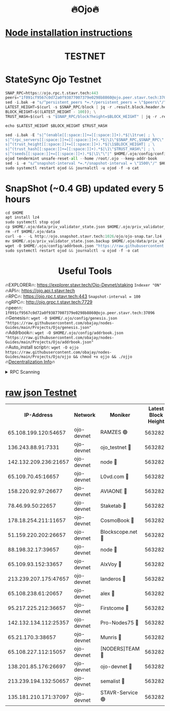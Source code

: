 <h1 align="center"> 🔥Ojo🔥</h1>

[Node installation instructions](https://github.com/obajay/nodes-Guides/tree/main/Projects/Ojo)
=

<h1 align="center"> TESTNET</h1>

# StateSync Ojo Testnet
```python
SNAP_RPC=https://ojo.rpc.t.stavr.tech:443
peers="1f091cf9567c0d72a0f93877007379e0298b8860@ojo.peer.stavr.tech:37096"
sed -i.bak -e "s/^persistent_peers *=.*/persistent_peers = \"$peers\"/" $HOME/.ojo/config/config.toml
LATEST_HEIGHT=$(curl -s $SNAP_RPC/block | jq -r .result.block.header.height); \
BLOCK_HEIGHT=$((LATEST_HEIGHT - 100)); \
TRUST_HASH=$(curl -s "$SNAP_RPC/block?height=$BLOCK_HEIGHT" | jq -r .result.block_id.hash)

echo $LATEST_HEIGHT $BLOCK_HEIGHT $TRUST_HASH

sed -i.bak -E "s|^(enable[[:space:]]+=[[:space:]]+).*$|\1true| ; \
s|^(rpc_servers[[:space:]]+=[[:space:]]+).*$|\1\"$SNAP_RPC,$SNAP_RPC\"| ; \
s|^(trust_height[[:space:]]+=[[:space:]]+).*$|\1$BLOCK_HEIGHT| ; \
s|^(trust_hash[[:space:]]+=[[:space:]]+).*$|\1\"$TRUST_HASH\"| ; \
s|^(seeds[[:space:]]+=[[:space:]]+).*$|\1\"\"|" $HOME/.ojo/config/config.toml
ojod tendermint unsafe-reset-all --home /root/.ojo --keep-addr-book
sed -i -e "s/^snapshot-interval *=.*/snapshot-interval = \"1500\"/" $HOME/.ojo/config/app.toml
sudo systemctl restart ojod && journalctl -u ojod -f -o cat
```
# SnapShot (~0.4 GB) updated every 5 hours
```python
cd $HOME
apt install lz4
sudo systemctl stop ojod
cp $HOME/.ojo/data/priv_validator_state.json $HOME/.ojo/priv_validator_state.json.backup
rm -rf $HOME/.ojo/data
curl -o - -L http://ojo.snapshot.stavr.tech:1026/ojo/ojo-snap.tar.lz4 | lz4 -c -d - | tar -x -C $HOME/.ojo --strip-components 2
mv $HOME/.ojo/priv_validator_state.json.backup $HOME/.ojo/data/priv_validator_state.json
wget -O $HOME/.ojo/config/addrbook.json "https://raw.githubusercontent.com/obajay/nodes-Guides/main/Projects/Ojo/addrbook.json"
sudo systemctl restart ojod && journalctl -u ojod -f -o cat
```
 <h1 align="center"> Useful Tools</h1>

🔥EXPLORER🔥:        https://explorer.stavr.tech/Ojo-Devnet/staking        `Indexer "ON"` \
🔥API🔥:                     https://ojo.api.t.stavr.tech \
🔥RPC🔥:                    https://ojo.rpc.t.stavr.tech:443              `Snapshot-interval = 100` \
🔥gRPC🔥:                  http://ojo.grpc.t.stavr.tech:7729 \
🔥peer🔥:                   `1f091cf9567c0d72a0f93877007379e0298b8860@ojo.peer.stavr.tech:37096` \
🔥Genesis🔥:    ```wget -O $HOME/.ojo/config/genesis.json "https://raw.githubusercontent.com/obajay/nodes-Guides/main/Projects/Ojo/genesis.json"``` \
🔥Addrbook🔥:    ```wget -O $HOME/.ojo/config/addrbook.json "https://raw.githubusercontent.com/obajay/nodes-Guides/main/Projects/Ojo/addrbook.json"``` \
🔥Auto_install script🔥: ```wget -O ojjo https://raw.githubusercontent.com/obajay/nodes-Guides/main/Projects/Ojo/ojjo && chmod +x ojjo && ./ojjo``` \
🔥[Decentralization Info](https://github.com/obajay/StateSync-snapshots/tree/main/Projects/Ojo/Decentralization)🔥



<details>
<summary>RPC Scanning</summary>

<h2 align="center"> We scan nodes in real time every 4 hours. And we provide the final result of RPC endpoints.
We cannot influence the operation of these nodes in any way. </h2>


```python
If Voting Power is higher than 0 --> then the Node is a validator of the network and may be subject to attack and be a potential threat to the chain.
```
```python
We marked such validators with a red symbol
```

</details>

[raw json Testnet](https://rpc-check.ojot.stavr.tech/ojot/rpc-ojot-result.json)
=


<table><tr><th>IP-Address</th><th>Network</th><th>Moniker</th><th>Latest Block Height</th><th>Earliest Block Height</th><th>Catching Up</th><th>Tx Index</th><th>Voting Power</th><th>Scan Time</th></tr><tr><td>65.108.199.120:54657</td><td>ojo-devnet</td><td>RAMZES 🟢</td><td>5632823</td><td>306156</td><td>False</td><td>on</td><td>0</td><td>2024-02-27T13:01:01.317361292UTC</td></tr><tr><td>136.243.88.91:7331</td><td>ojo-devnet</td><td>ojo_testnet 🔴</td><td>5632824</td><td>308845</td><td>False</td><td>on</td><td>1000</td><td>2024-02-27T13:01:09.544405422UTC</td></tr><tr><td>142.132.209.236:21657</td><td>ojo-devnet</td><td>node 🔴</td><td>5632827</td><td>350001</td><td>False</td><td>on</td><td>1999</td><td>2024-02-27T13:01:22.834088833UTC</td></tr><tr><td>65.109.70.45:16657</td><td>ojo-devnet</td><td>L0vd.com 🔴</td><td>5632828</td><td>695918</td><td>False</td><td>off</td><td>998</td><td>2024-02-27T13:01:30.597906491UTC</td></tr><tr><td>158.220.92.97:26677</td><td>ojo-devnet</td><td>AVIAONE 🔴</td><td>5632826</td><td>2754001</td><td>False</td><td>on</td><td>19926</td><td>2024-02-27T13:01:17.988980591UTC</td></tr><tr><td>78.46.99.50:22657</td><td>ojo-devnet</td><td>Staketab 🔴</td><td>5632828</td><td>4254801</td><td>False</td><td>on</td><td>1276</td><td>2024-02-27T13:01:30.868003172UTC</td></tr><tr><td>178.18.254.211:11657</td><td>ojo-devnet</td><td>CosmoBook 🔴</td><td>5632827</td><td>4392001</td><td>False</td><td>off</td><td>1047</td><td>2024-02-27T13:01:25.167966578UTC</td></tr><tr><td>51.159.220.202:26657</td><td>ojo-devnet</td><td>Blockscope.net 🔴</td><td>5632823</td><td>4425001</td><td>False</td><td>on</td><td>1984</td><td>2024-02-27T13:01:00.661817125UTC</td></tr><tr><td>88.198.32.17:39657</td><td>ojo-devnet</td><td>node 🔴</td><td>5632827</td><td>4710001</td><td>False</td><td>on</td><td>100614</td><td>2024-02-27T13:01:25.379191072UTC</td></tr><tr><td>65.109.93.152:33657</td><td>ojo-devnet</td><td>AlxVoy 🔴</td><td>5632827</td><td>4943001</td><td>False</td><td>on</td><td>4491415</td><td>2024-02-27T13:01:22.616924992UTC</td></tr><tr><td>213.239.207.175:47657</td><td>ojo-devnet</td><td>landeros 🔴</td><td>5632826</td><td>4967924</td><td>False</td><td>off</td><td>11083</td><td>2024-02-27T13:01:18.215038039UTC</td></tr><tr><td>65.108.238.61:20657</td><td>ojo-devnet</td><td>alex 🔴</td><td>5632823</td><td>5131001</td><td>False</td><td>on</td><td>11359</td><td>2024-02-27T13:01:00.996554282UTC</td></tr><tr><td>95.217.225.212:36657</td><td>ojo-devnet</td><td>Firstcome 🔴</td><td>5632824</td><td>5251946</td><td>False</td><td>on</td><td>13566</td><td>2024-02-27T13:01:07.238427481UTC</td></tr><tr><td>142.132.134.112:25357</td><td>ojo-devnet</td><td>Pro-Nodes75 🔴</td><td>5632824</td><td>5532824</td><td>False</td><td>on</td><td>24651</td><td>2024-02-27T13:01:04.587186156UTC</td></tr><tr><td>65.21.170.3:38657</td><td>ojo-devnet</td><td>Munris 🔴</td><td>5632824</td><td>5532824</td><td>False</td><td>off</td><td>20123</td><td>2024-02-27T13:01:06.925196066UTC</td></tr><tr><td>65.108.227.112:15057</td><td>ojo-devnet</td><td>[NODERS]TEAM 🔴</td><td>5632828</td><td>5532828</td><td>False</td><td>off</td><td>9999</td><td>2024-02-27T13:01:30.005802142UTC</td></tr><tr><td>138.201.85.176:26697</td><td>ojo-devnet</td><td>ojo-devnet 🔴</td><td>5632828</td><td>5532828</td><td>False</td><td>on</td><td>1000024000</td><td>2024-02-27T13:01:30.275442320UTC</td></tr><tr><td>213.239.194.132:50657</td><td>ojo-devnet</td><td>semalist 🔴</td><td>5632823</td><td>5540522</td><td>False</td><td>on</td><td>21037</td><td>2024-02-27T13:01:01.552611785UTC</td></tr><tr><td>135.181.210.171:37097</td><td>ojo-devnet</td><td>STAVR-Service 🟢</td><td>5632823</td><td>5631001</td><td>False</td><td>on</td><td>0</td><td>2024-02-27T13:01:02.209565777UTC</td></tr></table>
